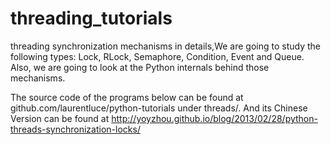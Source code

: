 # threading_tutorials
threading synchronization mechanisms in details,We are going to study the following types: Lock, RLock, Semaphore, Condition, Event and Queue. Also, we are going to look at the Python internals behind those mechanisms.

The source code of the programs below can be found at github.com/laurentluce/python-tutorials under threads/. And its Chinese Version can be found at http://yoyzhou.github.io/blog/2013/02/28/python-threads-synchronization-locks/
